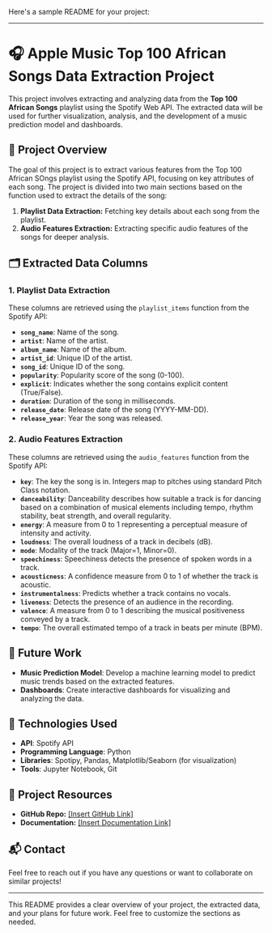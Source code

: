 Here's a sample README for your project:

---

# 🎧 Apple Music Top 100 African Songs Data Extraction Project

This project involves extracting and analyzing data from the **Top 100 African Songs** playlist using the Spotify Web API. The extracted data will be used for further visualization, analysis, and the development of a music prediction model and dashboards.

## 📜 Project Overview

The goal of this project is to extract various features from the Top 100 African SOngs playlist using the Spotify API, focusing on key attributes of each song. The project is divided into two main sections based on the function used to extract the details of the song:

1. **Playlist Data Extraction:** Fetching key details about each song from the playlist.
2. **Audio Features Extraction:** Extracting specific audio features of the songs for deeper analysis.

## 🗂 Extracted Data Columns

### 1. **Playlist Data Extraction**
These columns are retrieved using the `playlist_items` function from the Spotify API:

- **`song_name`**: Name of the song.
- **`artist`**: Name of the artist.
- **`album_name`**: Name of the album.
- **`artist_id`**: Unique ID of the artist.
- **`song_id`**: Unique ID of the song.
- **`popularity`**: Popularity score of the song (0-100).
- **`explicit`**: Indicates whether the song contains explicit content (True/False).
- **`duration`**: Duration of the song in milliseconds.
- **`release_date`**: Release date of the song (YYYY-MM-DD).
- **`release_year`**: Year the song was released.

### 2. **Audio Features Extraction**
These columns are retrieved using the `audio_features` function from the Spotify API:

- **`key`**: The key the song is in. Integers map to pitches using standard Pitch Class notation.
- **`danceability`**: Danceability describes how suitable a track is for dancing based on a combination of musical elements including tempo, rhythm stability, beat strength, and overall regularity.
- **`energy`**: A measure from 0 to 1 representing a perceptual measure of intensity and activity.
- **`loudness`**: The overall loudness of a track in decibels (dB).
- **`mode`**: Modality of the track (Major=1, Minor=0).
- **`speechiness`**: Speechiness detects the presence of spoken words in a track.
- **`acousticness`**: A confidence measure from 0 to 1 of whether the track is acoustic.
- **`instrumentalness`**: Predicts whether a track contains no vocals.
- **`liveness`**: Detects the presence of an audience in the recording.
- **`valence`**: A measure from 0 to 1 describing the musical positiveness conveyed by a track.
- **`tempo`**: The overall estimated tempo of a track in beats per minute (BPM).

## 🚀 Future Work

- **Music Prediction Model**: Develop a machine learning model to predict music trends based on the extracted features.
- **Dashboards**: Create interactive dashboards for visualizing and analyzing the data.

## 🔧 Technologies Used

- **API**: Spotify API
- **Programming Language**: Python
- **Libraries**: Spotipy, Pandas, Matplotlib/Seaborn (for visualization)
- **Tools**: Jupyter Notebook, Git

## 📂 Project Resources

- **GitHub Repo:** [[Insert GitHub Link]](https://github.com/kuropeter/spotipy-api)
- **Documentation:** [[Insert Documentation Link]](https://github.com/kuropeter/spotipy-api/edit/main/README.md)

## 📬 Contact

Feel free to reach out if you have any questions or want to collaborate on similar projects!

---

This README provides a clear overview of your project, the extracted data, and your plans for future work. Feel free to customize the sections as needed.
